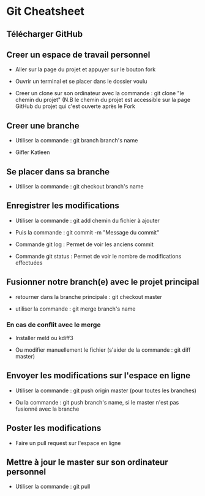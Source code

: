 Git Cheatsheet
==============

## Télécharger GitHub

## Creer un espace de travail personnel

* Aller sur la page du projet et appuyer sur le bouton fork

* Ouvrir un terminal et se placer dans le dossier voulu

* Creer un clone sur son ordinateur avec la commande : git clone "le chemin du projet"
  (N.B le chemin du projet est accessible sur la page GitHub du projet qui c'est ouverte
  après le Fork

## Creer une branche

* Utiliser la commande : git branch branch's name

* Gifler Katleen

## Se placer dans sa branche

* Utiliser la commande : git checkout branch's name

## Enregistrer les modifications 

* Utiliser la commande : git add chemin du fichier à ajouter

* Puis la commande : git commit  -m "Message du commit"

* Commande git log : Permet de voir les anciens commit

* Commande git status : Permet de voir le nombre de modifications effectuées

## Fusionner notre branch(e) avec le projet principal

* retourner dans la branche principale : git checkout master

* utiliser la commande : git merge branch's name

### En cas de conflit avec le merge

* Installer meld ou kdiff3 

* Ou modifier manuellement le fichier (s'aider de la commande : git diff master)

## Envoyer les modifications sur l'espace en ligne

* Utiliser la commande : git push origin master (pour toutes les branches)

* Ou la commande : git push branch's name, si le master n'est pas fusionné avec la branche

## Poster les modifications

* Faire un pull request sur l'espace en ligne

## Mettre à jour le master sur son ordinateur personnel

* Utiliser la commande : git pull


